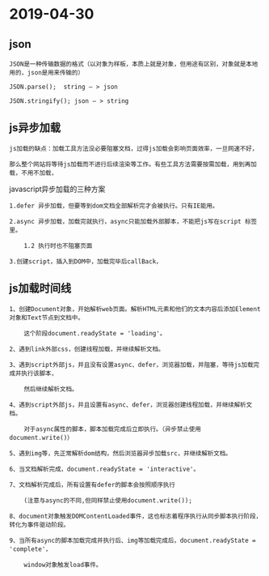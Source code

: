 # 2019-04-30

## json

    JSON是一种传输数据的格式（以对象为样板，本质上就是对象，但用途有区别，对象就是本地用的，json是用来传输的）

    JSON.parse();  string — > json

    JSON.stringify(); json — > string

## js异步加载

    js加载的缺点：加载工具方法没必要阻塞文档，过得js加载会影响页面效率，一旦网速不好，

    那么整个网站将等待js加载而不进行后续渲染等工作。有些工具方法需要按需加载，用到再加载，不用不加载，

javascript异步加载的三种方案

    1.defer 异步加载，但要等到dom文档全部解析完才会被执行。只有IE能用。

    2.async 异步加载，加载完就执行，async只能加载外部脚本，不能把js写在script 标签里。

        1.2 执行时也不阻塞页面

    3.创建script，插入到DOM中，加载完毕后callBack，

## js加载时间线

    1、创建Document对象，开始解析web页面。解析HTML元素和他们的文本内容后添加Element对象和Text节点到文档中。

        这个阶段document.readyState = 'loading'。

    2、遇到link外部css，创建线程加载，并继续解析文档。

    3、遇到script外部js，并且没有设置async、defer，浏览器加载，并阻塞，等待js加载完成并执行该脚本，

        然后继续解析文档。

    4、遇到script外部js，并且设置有async、defer，浏览器创建线程加载，并继续解析文档。

        对于async属性的脚本，脚本加载完成后立即执行。（异步禁止使用document.write()）

    5、遇到img等，先正常解析dom结构，然后浏览器异步加载src，并继续解析文档。

    6、当文档解析完成，document.readyState = 'interactive'。

    7、文档解析完成后，所有设置有defer的脚本会按照顺序执行

        (注意与async的不同,但同样禁止使用document.write());

    8、document对象触发DOMContentLoaded事件，这也标志着程序执行从同步脚本执行阶段，转化为事件驱动阶段。

    9、当所有async的脚本加载完成并执行后、img等加载完成后，document.readyState = 'complete'，

        window对象触发load事件。